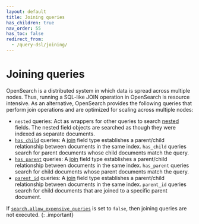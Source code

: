 ```yaml
---
layout: default
title: Joining queries
has_children: true
nav_order: 55
has_toc: false
redirect_from:
  - /query-dsl/joining/
---
```


# Joining queries

OpenSearch is a distributed system in which data is spread across multiple nodes. Thus, running a SQL-like JOIN operation in OpenSearch is resource intensive. As an alternative, OpenSearch provides the following queries that perform join operations and are optimized for scaling across multiple nodes:

- `nested` queries: Act as wrappers for other queries to search [nested]({{site.url}}{{site.baseurl}}/field-types/supported-field-types/nested/) fields. The nested field objects are searched as though they were indexed as separate documents.
- [`has_child`]({{site.url}}{{site.baseurl}}/query-dsl/joining/has-child/) queries: A [join]({{site.url}}{{site.baseurl}}/field-types/supported-field-types/join/) field type establishes a parent/child relationship between documents in the same index. `has_child` queries search for parent documents whose child documents match the query.
- [`has_parent`]({{site.url}}{{site.baseurl}}/query-dsl/joining/has-parent/) queries: A [join]({{site.url}}{{site.baseurl}}/field-types/supported-field-types/join/) field type establishes a parent/child relationship between documents in the same index. `has_parent` queries search for child documents whose parent documents match the query.
- [`parent_id`]({{site.url}}{{site.baseurl}}/query-dsl/joining/parent-id/) queries: A [join]({{site.url}}{{site.baseurl}}/field-types/supported-field-types/join/) field type establishes a parent/child relationship between documents in the same index. `parent_id` queries search for child documents that are joined to a specific parent document. 

If [`search.allow_expensive_queries`]({{site.url}}{{site.baseurl}}/query-dsl/index/#expensive-queries) is set to `false`, then joining queries are not executed.
{: .important}